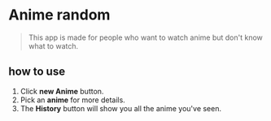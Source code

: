# Anime random
> This app is made for people who want to watch anime but don't know what to watch.
## how to use
1. Click **new Anime** button.
2. Pick an **anime** for more details.
3. The **History** button will show you all the anime you've seen.